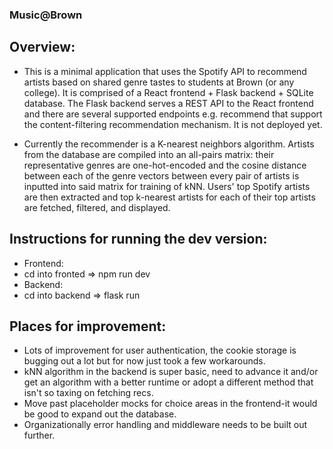 ### Music@Brown

## Overview: 
- This is a minimal application that uses the Spotify API to recommend 
artists based on shared genre tastes to students at Brown (or any college). It is comprised of a React frontend + Flask backend + SQLite database. The Flask backend serves a REST API to the React frontend and there are several supported endpoints e.g. recommend that support the content-filtering recommendation mechanism. It is not deployed yet.

- Currently the recommender is a K-nearest neighbors algorithm. Artists from the database
are compiled into an all-pairs matrix: their representative genres are one-hot-encoded and the cosine distance between each of the genre vectors between every pair of artists is inputted 
into said matrix for training of kNN. Users' top Spotify artists are then extracted and 
top k-nearest artists for each of their top artists are fetched, filtered, and displayed. 

## Instructions for running the dev version: 
- Frontend: 
- cd into fronted => npm run dev
- Backend: 
- cd into backend => flask run

## Places for improvement: 
- Lots of improvement for user authentication, the cookie storage is bugging out a lot but for now just took a few workarounds.
- kNN algorithm in the backend is super basic, need to advance it and/or get an algorithm with a better runtime or adopt a different method that isn't so taxing on fetching recs.
- Move past placeholder mocks for choice areas in the frontend-it would be good to expand out the database. 
- Organizationally error handling and middleware needs to be built out further. 